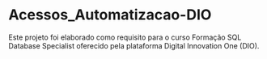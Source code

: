 # Acessos_Automatizacao-DIO
Este projeto foi elaborado como requisito para o curso Formação SQL Database Specialist oferecido pela plataforma Digital Innovation One (DIO).

